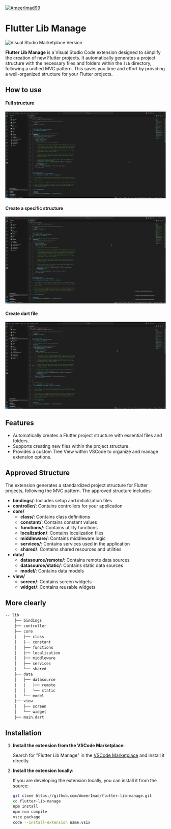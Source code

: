 <p align="left"> <a href="https://x.com/AmeerImad99" target="blank"><img src="https://img.shields.io/twitter/follow/AmeerImad99?logo=twitter&style=for-the-badge" alt="AmeerImad99" /></a> </p>


# Flutter Lib Manage 
![Visual Studio Marketplace Version](https://img.shields.io/badge/version-0.0.1-blue)

**Flutter Lib Manage** is a Visual Studio Code extension designed to simplify the creation of new Flutter projects. It automatically generates a project structure with the necessary files and folders within the `lib` directory, following a unified MVC pattern. This saves you time and effort by providing a well-organized structure for your Flutter projects.

## How to use

#### Full structure
![Full structure](./images/createAllFolders.gif)

#### Create a specific structure
![Create a specific structure](images/createSelectFolders.gif)

#### Create dart file
![Create dart file](images/createFile.gif)

## Features

- Automatically creates a Flutter project structure with essential files and folders.
- Supports creating new files within the project structure.
- Provides a custom Tree View within VSCode to organize and manage extension options.

## Approved Structure

The extension generates a standardized project structure for Flutter projects, following the MVC pattern. The approved structure includes:

- **bindings/**: Includes setup and initialization files
- **controller/**: Contains controllers for your application
- **core/**
  - **class/**: Contains class definitions
  - **constant/**: Contains constant values
  - **functions/**: Contains utility functions
  - **localization/**: Contains localization files
  - **middleware/**: Contains middleware logic
  - **services/**: Contains services used in the application
  - **shared/**: Contains shared resources and utilities
- **data/**
  - **datasource/remote/**: Contains remote data sources
  - **datasource/static/**: Contains static data sources
  - **model/**: Contains data models
- **view/**
  - **screen/**: Contains screen widgets
  - **widget/**: Contains reusable widgets

## More clearly

```bash
-- lib
    ├── bindings
    ├── controller
    ├── core
    │   ├── class
    │   ├── constant
    │   ├── functions
    │   ├── localization
    │   ├── middleware
    │   ├── services
    │   └── shared
    ├── data
    │   ├── datasource
    │   │   ├── remote
    │   │   └── static
    │   └── model
    ├── view
    │   ├── screen
    │   └── widget
    ├── main.dart
```



## Installation

1. **Install the extension from the VSCode Marketplace:**

   Search for "Flutter Lib Manage" in the [VSCode Marketplace](https://marketplace.visualstudio.com/) and install it directly.

2. **Install the extension locally:**

   If you are developing the extension locally, you can install it from the source:

   ```bash
   git clone https://github.com/AmeerImad/flutter-lib-manage.git
   cd flutter-lib-manage
   npm install
   npm run compile
   vsce package
   code --install-extension name.vsix
